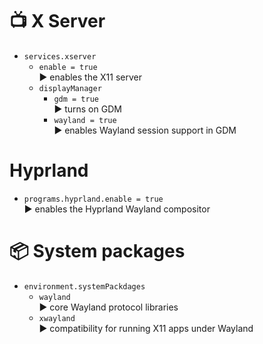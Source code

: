 # 📺 X Server

- `services.xserver`
  - `enable = true`\
    ▶️ enables the X11 server
  - `displayManager`
    - `gdm = true`\
      ▶️ turns on GDM
    - `wayland = true`\
      ▶️ enables Wayland session support in GDM

# Hyprland

- `programs.hyprland.enable = true`  
  ▶️ enables the Hyprland Wayland compositor

# 📦 System packages

- `environment.systemPackdages`
  - `wayland`\
    ▶️ core Wayland protocol libraries
  - `xwayland`\
    ▶️ compatibility for running X11 apps under Wayland
